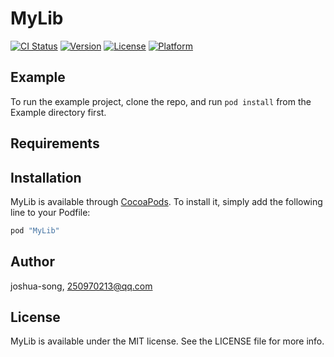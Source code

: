 # MyLib

[![CI Status](http://img.shields.io/travis/joshua-song/MyLib.svg?style=flat)](https://travis-ci.org/joshua-song/MyLib)
[![Version](https://img.shields.io/cocoapods/v/MyLib.svg?style=flat)](http://cocoapods.org/pods/MyLib)
[![License](https://img.shields.io/cocoapods/l/MyLib.svg?style=flat)](http://cocoapods.org/pods/MyLib)
[![Platform](https://img.shields.io/cocoapods/p/MyLib.svg?style=flat)](http://cocoapods.org/pods/MyLib)

## Example

To run the example project, clone the repo, and run `pod install` from the Example directory first.

## Requirements

## Installation

MyLib is available through [CocoaPods](http://cocoapods.org). To install
it, simply add the following line to your Podfile:

```ruby
pod "MyLib"
```

## Author

joshua-song, 250970213@qq.com

## License

MyLib is available under the MIT license. See the LICENSE file for more info.
